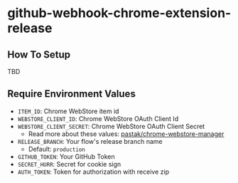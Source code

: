 # github-webhook-chrome-extension-release

## How To Setup

TBD

## Require Environment Values

- `ITEM_ID`: Chrome WebStore item id
- `WEBSTORE_CLIENT_ID`: Chrome WebStore OAuth Client Id
- `WEBSTORE_CLIENT_SECRET`: Chrome WebStore OAuth Client Secret
  - Read more about these values: [pastak/chrome-webstore-manager](https://github.com/pastak/chrome-webstore-manager)
- `RELEASE_BRANCH`: Your flow's release branch name
  - Default: `production`
- `GITHUB_TOKEN`: Your GitHub Token
- `SECRET_HURR`: Secret for cookie sign
- `AUTH_TOKEN`: Token for authorization with receive zip
